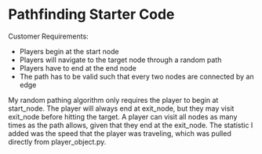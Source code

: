 # Pathfinding Starter Code
Customer Requirements:
- Players begin at the start node
- Players will navigate to the target node through a random path
- Players have to end at the end node
- The path has to be valid such that every two nodes are connected by an edge

My random pathing algorithm only requires the player to begin at start_node. The player will always end at exit_node, but they may visit exit_node before hitting the target. A player can visit all nodes as many times as the path allows, given that they end at the exit_node. The statistic I added was the speed that the player was traveling, which was pulled directly from player_object.py. 
